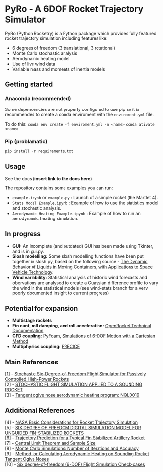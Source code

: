 # PyRo - A 6DOF Rocket Trajectory Simulator

PyRo (Python Rocketry) is a Python package which provides fully featured rocket trajectory simulation including features like:
- 6 degrees of freedom (3 translational, 3 rotational)
- Monte Carlo stochastic analysis
- Aerodynamic heating model
- Use of live wind data
- Variable mass and moments of inertia models  

## Getting started
### Anaconda (recommended)
Some dependencies are not properly configured to use pip so it is recommended to create a conda enviroment with the `enviroment.yml` file. 

To do this:
`conda env create -f enviroment.yml -n <name>`
`conda ativate <name>`
### Pip (problamatic)
`pip install -r requirements.txt`


## Usage
See the docs (**insert link to the docs here**)  

The repository contains some examples you can run:  
- `example.ipynb` or `example.py` : Launch of a simple rocket (the Martlet 4).  
- `Stats Model Example.ipynb` : Example of how to use the statistics model and stochastic analysis.  
- `Aerodynamic Heating Example.ipynb` : Example of how to run an aerodynamic heating simulation.  


## In progress
- **GUI:** An incomplete (and outdated) GUI has been made using Tkinter, and is in gui.py.
- **Slosh modelling:** Some slosh modelling functions have been put together in slosh.py, based on the following source - [The Dynamic Behavior of Liquids in Moving Containers, with Applications to Space Vehicle Technology](https://ntrs.nasa.gov/citations/19670006555).
- **Wind variability:** Statistical analysis of historic wind forecasts and obervations are analysed to create a Guassian difference profile to vary the wind in the statistical models (see wind-stats branch for a very poorly documented insight to current progress)


## Potential for expansion
- **Multistage rockets**
- **Fin cant, roll damping, and roll acceleration:** [OpenRocket Technical Documentation](http://openrocket.info/documentation.html)
- **CFD coupling:** [PyFoam](https://openfoamwiki.net/index.php/Contrib/PyFoam), [Simulations of 6-DOF Motion
with a Cartesian Method](https://pdfs.semanticscholar.org/ace3/5a61803390b0e0b70f6ca34492ad20a03e03.pdf)
- **Multiphysics coupling:** [PRECICE](https://www.precice.org/)


## Main References
[1] - [Stochastic Six-Degree-of-Freedom Flight Simulator for Passively Controlled High-Power Rockets](https://ascelibrary.org/doi/10.1061/%28ASCE%29AS.1943-5525.0000051)  
[2] - [STOCHASTIC FLIGHT SIMULATION APPLIED TO A SOUNDING ROCKET](https://sci-hub.do/10.2514/6.iac-04-a.1.07)  
[3] - [Tangent ogive nose aerodynamic heating program: NQLD019](https://ntrs.nasa.gov/citations/19730063810)  


## Additional References
[4] - [NASA Basic Considerations for Rocket Trajectory Simulation](https://apps.dtic.mil/sti/pdfs/AD0642855.pdf)  
[5] - [SIX DEGREE OF FREEDOM DIGITAL SIMULATION MODEL FOR UNGUIDED FIN-STABILIZED ROCKETS](https://apps.dtic.mil/dtic/tr/fulltext/u2/452106.pdf)  
[6] - [Trajectory Prediction for a Typical Fin Stabilized Artillery Rocket](https://journals.ekb.eg/article_23742_f19c1da1a61e78c1f5bb7ce58a7b30dd.pdf)  
[7] - [Central Limit Theorem and Sample Size](https://www.umass.edu/remp/Papers/Smith&Wells_NERA06.pdf)  
[8] - [Monte Carlo Simulations: Number of Iterations and Accuracy](https://apps.dtic.mil/dtic/tr/fulltext/u2/a621501.pdf)  
[9] - [Method for Calculating Aerodynamic Heating on Sounding Rocket Tangent Ogive Noses](https://arc.aiaa.org/doi/abs/10.2514/3.62081)  
[10] - [Six degree-of-freedom (6-DOF) Flight Simulation Check-cases](https://nescacademy.nasa.gov/flightsim/)  



